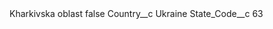 <?xml version="1.0" encoding="UTF-8"?>
<CustomMetadata xmlns="http://soap.sforce.com/2006/04/metadata" xmlns:xsi="http://www.w3.org/2001/XMLSchema-instance" xmlns:xsd="http://www.w3.org/2001/XMLSchema">
    <label>Kharkivska oblast</label>
    <protected>false</protected>
    <values>
        <field>Country__c</field>
        <value xsi:type="xsd:string">Ukraine</value>
    </values>
    <values>
        <field>State_Code__c</field>
        <value xsi:type="xsd:string">63</value>
    </values>
</CustomMetadata>
